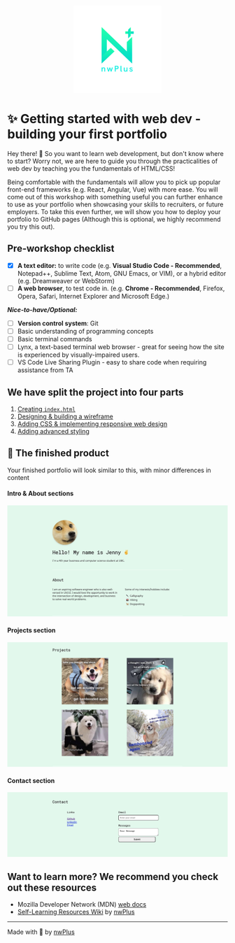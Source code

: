 <p align="center" style="margin-bottom: 0">
  <img height="200" src=".screenshots/nwplus-logo.png">
</p>

# ✨ Getting started with web dev - building your first portfolio

Hey there! 👋 So you want to learn web development, but don't know where to start? Worry not, we are here to guide you through the practicalities of web dev by teaching you the fundamentals of HTML/CSS!

Being comfortable with the fundamentals will allow you to pick up popular front-end frameworks (e.g. React, Angular, Vue) with more ease. You will come out of this workshop with something useful you can further enhance to use as your portfolio when showcasing your skills to recruiters, or future employers. To take this even further, we will show you how to deploy your portfolio to GitHub pages (Although this is optional, we highly recommend you try this out).

## Pre-workshop checklist

- [x] **A text editor:** to write code (e.g. **Visual Studio Code - Recommended**, Notepad++, Sublime Text, Atom, GNU Emacs, or VIM), or a hybrid editor (e.g. Dreamweaver or WebStorm)
- [ ] **A web browser**, to test code in. (e.g. **Chrome - Recommended**, Firefox, Opera, Safari, Internet Explorer and Microsoft Edge.)

**_Nice-to-have/Optional:_**

- [ ] **Version control system**: Git
- [ ] Basic understanding of programming concepts
- [ ] Basic terminal commands
- [ ] Lynx, a text-based terminal web browser - great for seeing how the site is experienced by visually-impaired users.
- [ ] VS Code Live Sharing Plugin - easy to share code when requiring assistance from TA

## We have split the project into four parts

1. [Creating `index.html`](part-1/README.md)
2. [Designing & building a wireframe](part-2/README.md)
3. [Adding CSS & implementing responsive web design](part-3/README.md)
4. [Adding advanced styling](part-4/README.md)

## 🌌 The finished product

Your finished portfolio will look similar to this, with minor differences in content

#### Intro & About sections

<p align="center">
  <img width="560" src=".screenshots/intro.jpg">
</p>

#### Projects section

<p align="center">
<img width="560" src=".screenshots/projects.jpg">
</p>

#### Contact section

<p align="center">
  <img width="560" src=".screenshots/contact.jpg">
  </p>

## Want to learn more? We recommend you check out these resources

- Mozilla Developer Network (MDN) [web docs](https://developer.mozilla.org/en-US/docs/Learn)
- [Self-Learning Resources Wiki](https://resources.nwplus.io/) by [nwPlus](https://www.nwplus.io)

<hr>

Made with 💖 by [nwPlus](https://www.nwplus.io/)
